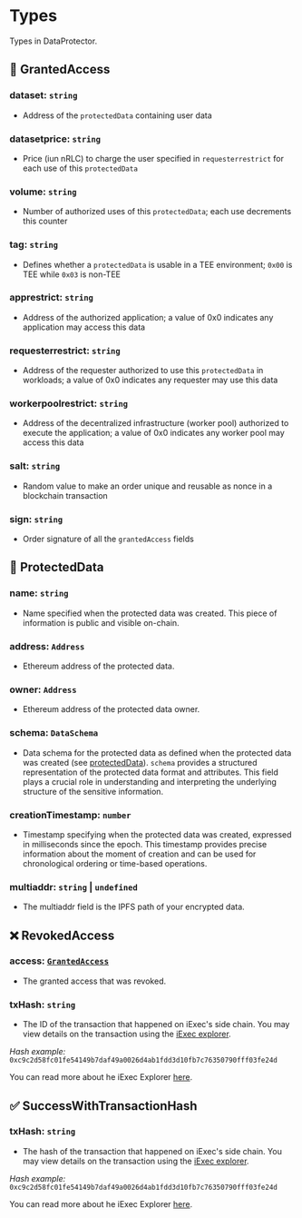 # Types

Types in DataProtector.

## 🔑 GrantedAccess

### dataset: <span class="text-yellow">`string`</span>

- Address of the `protectedData` containing user data

### datasetprice: <span class="text-yellow">`string`</span>

- Price (iun nRLC) to charge the user specified in `requesterrestrict` for each
  use of this `protectedData`

### volume: <span class="text-yellow">`string`</span>

- Number of authorized uses of this `protectedData`; each use decrements this
  counter

### tag: <span class="text-yellow">`string`</span>

- Defines whether a `protectedData` is usable in a TEE environment; `0x00` is
  TEE while `0x03` is non-TEE

### apprestrict: <span class="text-yellow">`string`</span>

- Address of the authorized application; a value of 0x0 indicates any
  application may access this data

### requesterrestrict: <span class="text-yellow">`string`</span>

- Address of the requester authorized to use this `protectedData` in workloads;
  a value of 0x0 indicates any requester may use this data

### workerpoolrestrict: <span class="text-yellow">`string`</span>

- Address of the decentralized infrastructure (worker pool) authorized to
  execute the application; a value of 0x0 indicates any worker pool may access
  this data

### salt: <span class="text-yellow">`string`</span>

- Random value to make an order unique and reusable as nonce in a blockchain
  transaction

### sign: <span class="text-yellow">`string`</span>

- Order signature of all the `grantedAccess` fields

## 🔐 ProtectedData

### name: <span class="text-yellow">`string`</span>

- Name specified when the protected data was created. This piece of information
  is public and visible on-chain.

### address: <span class="text-yellow">`Address`</span>

- Ethereum address of the protected data.

### owner: <span class="text-yellow">`Address`</span>

- Ethereum address of the protected data owner.

### schema: <span class="text-yellow">`DataSchema`</span>

- Data schema for the protected data as defined when the protected data was
  created (see [protectedData](./dataProtectorCore/protectData.md)). `schema`
  provides a structured representation of the protected data format and
  attributes. This field plays a crucial role in understanding and interpreting
  the underlying structure of the sensitive information.

### creationTimestamp: <span class="text-yellow">`number`</span>

- Timestamp specifying when the protected data was created, expressed in
  milliseconds since the epoch. This timestamp provides precise information
  about the moment of creation and can be used for chronological ordering or
  time-based operations.

### multiaddr: <span class="text-yellow">`string` | `undefined`</span>

- The multiaddr field is the IPFS path of your encrypted data.

## ❌ RevokedAccess

### access: <span class="text-yellow">[`GrantedAccess`](#-grantedaccess)</span>

- The granted access that was revoked.

### txHash: <span class="text-yellow">`string`</span>

- The ID of the transaction that happened on iExec's side chain. You may view
  details on the transaction using the
  [iExec explorer](https://explorer.iex.ec).

<!-- prettier-ignore-start -->
_Hash example:_ `0xc9c2d58fc01fe54149b7daf49a0026d4ab1fdd3d10fb7c76350790fff03fe24d`
<!-- prettier-ignore-end -->

You can read more about he iExec Explorer
[here](https://protocol.docs.iex.ec/for-developers/toolbox/iexec-explorer).

## ✅ SuccessWithTransactionHash

### txHash: <span class="text-yellow">`string`</span>

- The hash of the transaction that happened on iExec's side chain. You may view
  details on the transaction using the
  [iExec explorer](https://explorer.iex.ec).

<!-- prettier-ignore-start -->
_Hash example:_ `0xc9c2d58fc01fe54149b7daf49a0026d4ab1fdd3d10fb7c76350790fff03fe24d`
<!-- prettier-ignore-end -->

You can read more about he iExec Explorer
[here](https://protocol.docs.iex.ec/for-developers/toolbox/iexec-explorer).
